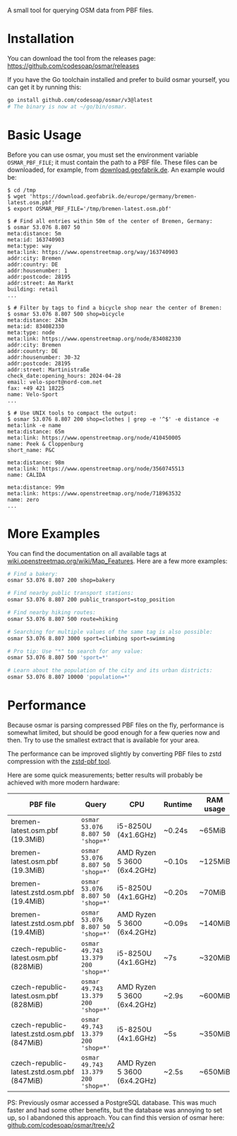 A small tool for querying OSM data from PBF files.

# Installation
You can download the tool from the releases page:
https://github.com/codesoap/osmar/releases

If you have the Go toolchain installed and prefer to build osmar
yourself, you can get it by running this:

```bash
go install github.com/codesoap/osmar/v3@latest
# The binary is now at ~/go/bin/osmar.
```

# Basic Usage
Before you can use osmar, you must set the environment variable
`OSMAR_PBF_FILE`; it must contain the path to a PBF
file. These files can be downloaded, for example, from
[download.geofabrik.de](https://download.geofabrik.de/). An example would be:
```console
$ cd /tmp
$ wget 'https://download.geofabrik.de/europe/germany/bremen-latest.osm.pbf'
$ export OSMAR_PBF_FILE='/tmp/bremen-latest.osm.pbf'
```

```console
$ # Find all entries within 50m of the center of Bremen, Germany:
$ osmar 53.076 8.807 50
meta:distance: 5m
meta:id: 163740903
meta:type: way
meta:link: https://www.openstreetmap.org/way/163740903
addr:city: Bremen
addr:country: DE
addr:housenumber: 1
addr:postcode: 28195
addr:street: Am Markt
building: retail
...

$ # Filter by tags to find a bicycle shop near the center of Bremen:
$ osmar 53.076 8.807 500 shop=bicycle
meta:distance: 243m
meta:id: 834082330
meta:type: node
meta:link: https://www.openstreetmap.org/node/834082330
addr:city: Bremen
addr:country: DE
addr:housenumber: 30-32
addr:postcode: 28195
addr:street: Martinistraße
check_date:opening_hours: 2024-04-28
email: velo-sport@nord-com.net
fax: +49 421 18225
name: Velo-Sport
...

$ # Use UNIX tools to compact the output:
$ osmar 53.076 8.807 200 shop=clothes | grep -e '^$' -e distance -e meta:link -e name
meta:distance: 65m
meta:link: https://www.openstreetmap.org/node/410450005
name: Peek & Cloppenburg
short_name: P&C

meta:distance: 98m
meta:link: https://www.openstreetmap.org/node/3560745513
name: CALIDA

meta:distance: 99m
meta:link: https://www.openstreetmap.org/node/718963532
name: zero
...
```

# More Examples
You can find the documentation on all available tags at
[wiki.openstreetmap.org/wiki/Map_Features](https://wiki.openstreetmap.org/wiki/Map_Features).
Here are a few more examples:

```bash
# Find a bakery:
osmar 53.076 8.807 200 shop=bakery

# Find nearby public transport stations:
osmar 53.076 8.807 200 public_transport=stop_position

# Find nearby hiking routes:
osmar 53.076 8.807 500 route=hiking

# Searching for multiple values of the same tag is also possible:
osmar 53.076 8.807 3000 sport=climbing sport=swimming

# Pro tip: Use "*" to search for any value:
osmar 53.076 8.807 500 'sport=*'

# Learn about the population of the city and its urban districts:
osmar 53.076 8.807 10000 'population=*'
```

# Performance
Because osmar is parsing compressed PBF files on the fly, performance is
somewhat limited, but should be good enough for a few queries now and
then. Try to use the smallest extract that is available for your area.

The performance can be improved slightly by converting PBF files to zstd compression with 
the [zstd-pbf tool](https://github.com/codesoap/zstd-pbf).

Here are some quick measurements; better results will probably be
achieved with more modern hardware:

| PBF file | Query | CPU | Runtime | RAM usage |
| --- | --- | --- | --- | --- |
| bremen-latest.osm.pbf (19.3MiB)             | `osmar 53.076 8.807 50 'shop=*'`   | i5-8250U (4x1.6GHz)         | ~0.24s | ~65MiB  |
| bremen-latest.osm.pbf (19.3MiB)             | `osmar 53.076 8.807 50 'shop=*'`   | AMD Ryzen 5 3600 (6x4.2GHz) | ~0.10s | ~125MiB |
| bremen-latest.zstd.osm.pbf (19.4MiB)        | `osmar 53.076 8.807 50 'shop=*'`   | i5-8250U (4x1.6GHz)         | ~0.20s | ~70MiB  |
| bremen-latest.zstd.osm.pbf (19.4MiB)        | `osmar 53.076 8.807 50 'shop=*'`   | AMD Ryzen 5 3600 (6x4.2GHz) | ~0.09s | ~140MiB |
| czech-republic-latest.osm.pbf (828MiB)      | `osmar 49.743 13.379 200 'shop=*'` | i5-8250U (4x1.6GHz)         | ~7s    | ~320MiB |
| czech-republic-latest.osm.pbf (828MiB)      | `osmar 49.743 13.379 200 'shop=*'` | AMD Ryzen 5 3600 (6x4.2GHz) | ~2.9s  | ~600MiB |
| czech-republic-latest.zstd.osm.pbf (847MiB) | `osmar 49.743 13.379 200 'shop=*'` | i5-8250U (4x1.6GHz)         | ~5s    | ~350MiB |
| czech-republic-latest.zstd.osm.pbf (847MiB) | `osmar 49.743 13.379 200 'shop=*'` | AMD Ryzen 5 3600 (6x4.2GHz) | ~2.5s  | ~650MiB |

PS: Previously osmar accessed a PostgreSQL database. This was much
faster and had some other benefits, but the database was annoying to set
up, so I abandoned this approach. You can find this version of osmar here:
[github.com/codesoap/osmar/tree/v2](https://github.com/codesoap/osmar/tree/v2)

